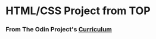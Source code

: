 # HTML/CSS Project from TOP

### From The Odin Project's [Curriculum](https://www.theodinproject.com/courses/web-development-101/lessons/html-css)
